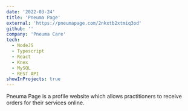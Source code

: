 ```yaml
---
date: '2022-03-24'
title: 'Pneuma Page'
external: 'https://pneumapage.com/2nkxtb2xtmiq3od'
github: ''
company: 'Pneuma Care'
tech:
  - NodeJS
  - Typescript
  - React
  - Knex
  - MySQL
  - REST API
showInProjects: true
---
```


Pneuma Page is a profile website which allows practitioners to receive orders for their services online.
